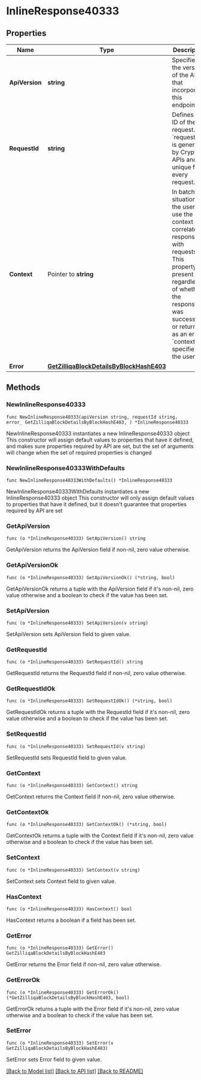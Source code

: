 # InlineResponse40333

## Properties

Name | Type | Description | Notes
------------ | ------------- | ------------- | -------------
**ApiVersion** | **string** | Specifies the version of the API that incorporates this endpoint. | 
**RequestId** | **string** | Defines the ID of the request. The &#x60;requestId&#x60; is generated by Crypto APIs and it&#39;s unique for every request. | 
**Context** | Pointer to **string** | In batch situations the user can use the context to correlate responses with requests. This property is present regardless of whether the response was successful or returned as an error. &#x60;context&#x60; is specified by the user. | [optional] 
**Error** | [**GetZilliqaBlockDetailsByBlockHashE403**](GetZilliqaBlockDetailsByBlockHashE403.md) |  | 

## Methods

### NewInlineResponse40333

`func NewInlineResponse40333(apiVersion string, requestId string, error_ GetZilliqaBlockDetailsByBlockHashE403, ) *InlineResponse40333`

NewInlineResponse40333 instantiates a new InlineResponse40333 object
This constructor will assign default values to properties that have it defined,
and makes sure properties required by API are set, but the set of arguments
will change when the set of required properties is changed

### NewInlineResponse40333WithDefaults

`func NewInlineResponse40333WithDefaults() *InlineResponse40333`

NewInlineResponse40333WithDefaults instantiates a new InlineResponse40333 object
This constructor will only assign default values to properties that have it defined,
but it doesn't guarantee that properties required by API are set

### GetApiVersion

`func (o *InlineResponse40333) GetApiVersion() string`

GetApiVersion returns the ApiVersion field if non-nil, zero value otherwise.

### GetApiVersionOk

`func (o *InlineResponse40333) GetApiVersionOk() (*string, bool)`

GetApiVersionOk returns a tuple with the ApiVersion field if it's non-nil, zero value otherwise
and a boolean to check if the value has been set.

### SetApiVersion

`func (o *InlineResponse40333) SetApiVersion(v string)`

SetApiVersion sets ApiVersion field to given value.


### GetRequestId

`func (o *InlineResponse40333) GetRequestId() string`

GetRequestId returns the RequestId field if non-nil, zero value otherwise.

### GetRequestIdOk

`func (o *InlineResponse40333) GetRequestIdOk() (*string, bool)`

GetRequestIdOk returns a tuple with the RequestId field if it's non-nil, zero value otherwise
and a boolean to check if the value has been set.

### SetRequestId

`func (o *InlineResponse40333) SetRequestId(v string)`

SetRequestId sets RequestId field to given value.


### GetContext

`func (o *InlineResponse40333) GetContext() string`

GetContext returns the Context field if non-nil, zero value otherwise.

### GetContextOk

`func (o *InlineResponse40333) GetContextOk() (*string, bool)`

GetContextOk returns a tuple with the Context field if it's non-nil, zero value otherwise
and a boolean to check if the value has been set.

### SetContext

`func (o *InlineResponse40333) SetContext(v string)`

SetContext sets Context field to given value.

### HasContext

`func (o *InlineResponse40333) HasContext() bool`

HasContext returns a boolean if a field has been set.

### GetError

`func (o *InlineResponse40333) GetError() GetZilliqaBlockDetailsByBlockHashE403`

GetError returns the Error field if non-nil, zero value otherwise.

### GetErrorOk

`func (o *InlineResponse40333) GetErrorOk() (*GetZilliqaBlockDetailsByBlockHashE403, bool)`

GetErrorOk returns a tuple with the Error field if it's non-nil, zero value otherwise
and a boolean to check if the value has been set.

### SetError

`func (o *InlineResponse40333) SetError(v GetZilliqaBlockDetailsByBlockHashE403)`

SetError sets Error field to given value.



[[Back to Model list]](../README.md#documentation-for-models) [[Back to API list]](../README.md#documentation-for-api-endpoints) [[Back to README]](../README.md)


